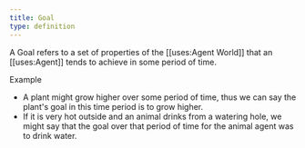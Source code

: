 ```yaml
---
title: Goal
type: definition
---
```


A Goal refers to a set of properties of the [[uses:Agent World]] that an [[uses:Agent]] tends to achieve in some period of time.

Example
 - A plant might grow higher over some period of time, thus we can say the plant's goal in this time period is to grow higher.
 - If it is very hot outside and an animal drinks from a watering hole, we might say that the goal over that period of time for the animal agent was to drink water.